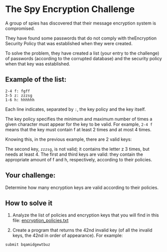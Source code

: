 # The Spy Encryption Challenge

A group of spies has discovered that their message encryption system is compromised.

They have found some passwords that do not comply with theEncryption Security Policy that was established when they were created.

To solve the problem, they have created a list (your entry to the challenge) of passwords (according to the corrupted database) and the security policy when that key was established.

## Example of the list:

```
2-4 f: fgff
3-5 z: zzzsg
1-6 h: hhhhhh
```

Each line indicates, separated by `:`, the key policy and the key itself.

The key policy specifies the minimum and maximum number of times a given character must appear for the key to be valid. For example, `2-4 f` means that the key must contain f at least 2 times and at most 4 times.

Knowing this, in the previous example, there are 2 valid keys:

The second key, `zzzsg`, is not valid; it contains the letter z 3 times, but needs at least 4. The first and third keys are valid: they contain the appropriate amount of f and h, respectively, according to their policies.

## Your challenge:

Determine how many encryption keys are valid according to their policies.

## How to solve it

1. Analyze the list of policies and encryption keys that you will find in this file: [encryption_policies.txt](https://codember.dev/data/encryption_policies.txt)

2. Create a program that returns the 42nd invalid key (of all the invalid keys, the 42nd in order of appearance). For example:

```
submit bqamidgewtbuz
```
